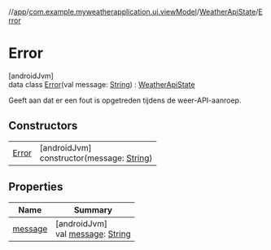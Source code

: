 //[app](../../../../index.md)/[com.example.myweatherapplication.ui.viewModel](../../index.md)/[WeatherApiState](../index.md)/[Error](index.md)

# Error

[androidJvm]\
data class [Error](index.md)(val message: [String](https://kotlinlang.org/api/latest/jvm/stdlib/kotlin/-string/index.html)) : [WeatherApiState](../index.md)

Geeft aan dat er een fout is opgetreden tijdens de weer-API-aanroep.

## Constructors

| | |
|---|---|
| [Error](-error.md) | [androidJvm]<br>constructor(message: [String](https://kotlinlang.org/api/latest/jvm/stdlib/kotlin/-string/index.html)) |

## Properties

| Name | Summary |
|---|---|
| [message](message.md) | [androidJvm]<br>val [message](message.md): [String](https://kotlinlang.org/api/latest/jvm/stdlib/kotlin/-string/index.html) |
